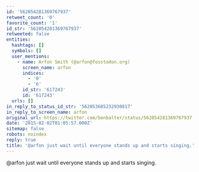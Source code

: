 ```yaml
---
id: '562054281369767937'
retweet_count: '0'
favorite_count: '1'
id_str: '562054281369767937'
retweeted: false
entities:
  hashtags: []
  symbols: []
  user_mentions:
    - name: Arfon Smith (@arfon@fosstodon.org)
      screen_name: arfon
      indices:
        - '0'
        - '6'
      id_str: '617243'
      id: '617243'
  urls: []
in_reply_to_status_id_str: '562053685232930817'
in_reply_to_screen_name: arfon
original_url: https://twitter.com/benbalter/status/562054281369767937
date: '2015-02-02T01:05:57.000Z'
sitemap: false
robots: noindex
reply: true
title: '@arfon just wait until everyone stands up and starts singing.'
---
```


@arfon just wait until everyone stands up and starts singing.